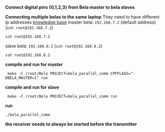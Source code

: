 **Connect digital pins {0,1,2,3} from Bela master to bela slaves**

**Connecting multiple belas to the same laptop**
They need to have different ip addresses [knowledge base](https://learn.bela.io/using-bela/technical-explainers/ip-addresses/)
master bela: `192.168.7.2` (default address) (`ssh root@192.168.7.2`)

```
ssh root@192.168.7.2
```

slave bela: `192.168.8.2` (`ssh root@192.168.8.2`)

```
ssh root@192.168.8.2
```

**compile and run for master**

```
 make -C /root/Bela PROJECT=bela_parallel_comm CPPFLAGS="-DBELA_MASTER=1" run
```

**compile and run for slave**

```
 make -C /root/Bela PROJECT=bela_parallel_comm run
```

**run**

```
./bela_parallel_comm
```

**the receiver needs to always be started before the transmitter**
